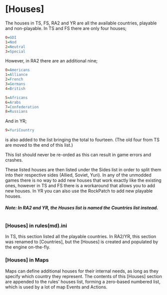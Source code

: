 # [Houses]

The houses in TS, FS, RA2 and YR are all the available countries, playable and non-playable. In TS and FS there are only four houses;
```ini
0=GDI
1=Nod
2=Neutral
3=Special
```
However, in RA2 there are an additional nine;
```ini
0=Americans
1=Alliance
2=French
3=Germans
4=British

5=Africans
6=Arabs
7=Confederation
8=Russians
```
And in YR;
```ini
9=YuriCountry
```
is also added to the list bringing the total to fourteen. (The old four from TS are moved to the end of this list.)

This list should never be re-orded as this can result in game errors and crashes.

These listed houses are then listed under the Sides list in order to split them into their respective sides (Allied, Soviet, Yuri). In any of the unmodded games there is no way to add new houses that work exactly like the existing ones, however in TS and FS there is a workaround that allows you to add new houses. In YR you can also use the RockPatch to add new playable houses.

##### **Note:** In RA2 and YR, the Houses list is named the Countries list instead.

#

### [Houses] in rules(md).ini
In TS, this section listed all the playable countries. In RA2/YR, this section was renamed to [Countries], but the [Houses] is created and populated by the engine on-the-fly.

### [Houses] in Maps
Maps can define additional houses for their internal needs, as long as they specify which country they represent. The contents of this [Houses] section are appended to the rules' houses list, forming a zero-based numbered list, which is used by a lot of map Events and Actions. 